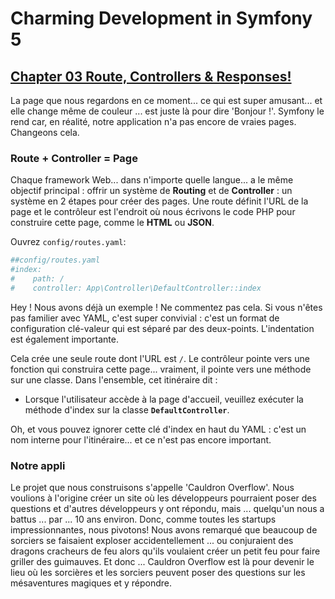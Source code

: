 # Charming Development in Symfony 5
## [Chapter 03 Route, Controllers & Responses!](https://symfonycasts.com/screencast/symfony/route-controller)

La page que nous regardons en ce moment... ce qui est super amusant... et elle change même de couleur ... est juste là pour dire 'Bonjour !'. 
Symfony le rend car, en réalité, notre application n'a pas encore de vraies pages. Changeons cela.

### Route + Controller = Page
Chaque framework Web... dans n'importe quelle langue... a le même objectif principal : offrir un système de **Routing** et de **Controller** : un système en 2 étapes pour créer des pages. 
Une route définit l'URL de la page et le contrôleur est l'endroit où nous écrivons le code PHP pour construire cette page, comme le **HTML** ou **JSON**.

Ouvrez `config/routes.yaml`:
```yaml
##config/routes.yaml
#index:
#    path: /
#    controller: App\Controller\DefaultController::index
```
Hey ! Nous avons déjà un exemple ! Ne commentez pas cela. 
Si vous n'êtes pas familier avec YAML, c'est super convivial : c'est un format de configuration clé-valeur qui est séparé par des deux-points. L'indentation est également importante.

Cela crée une seule route dont l'URL est `/`. Le contrôleur pointe vers une fonction qui construira cette page... vraiment, il pointe vers une méthode sur une classe. 
Dans l'ensemble, cet itinéraire dit :
- Lorsque l'utilisateur accède à la page d'accueil, veuillez exécuter la méthode d'index sur la classe **`DefaultController`**.

Oh, et vous pouvez ignorer cette clé d'index en haut du YAML : c'est un nom interne pour l'itinéraire... et ce n'est pas encore important.

### Notre appli
Le projet que nous construisons s'appelle 'Cauldron Overflow'. Nous voulions à l'origine créer un site où les développeurs pourraient poser des questions et d'autres développeurs y ont répondu, mais ... quelqu'un nous a battus ... par ... 10 ans environ. Donc, comme toutes les startups impressionnantes, nous pivotons! Nous avons remarqué que beaucoup de sorciers se faisaient exploser accidentellement ... ou conjuraient des dragons cracheurs de feu alors qu'ils voulaient créer un petit feu pour faire griller des guimauves. Et donc ... Cauldron Overflow est là pour devenir le lieu où les sorcières et les sorciers peuvent poser des questions sur les mésaventures magiques et y répondre.
